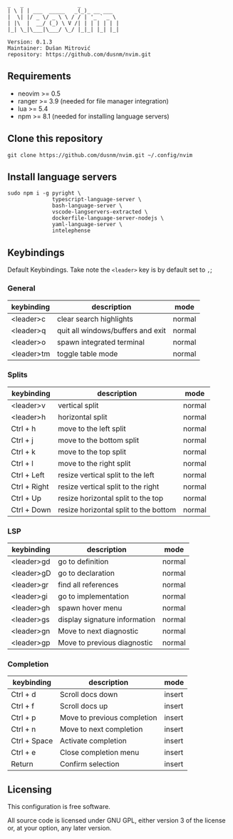 ```
_   _                 _           
| \ | | ___  _____   _(_)_ __ ___  
|  \| |/ _ \/ _ \ \ / / | '_ ` _ \ 
| |\  |  __/ (_) \ V /| | | | | | |
|_| \_|\___|\___/ \_/ |_|_| |_| |_|

Version: 0.1.3
Maintainer: Dušan Mitrović
repository: https://github.com/dusnm/nvim.git
```

## Requirements
* neovim >= 0.5
* ranger >= 3.9 (needed for file manager integration)
* lua >= 5.4
* npm >= 8.1 (needed for installing language servers)

## Clone this repository
```
git clone https://github.com/dusnm/nvim.git ~/.config/nvim
```

## Install language servers
```
sudo npm i -g pyright \
              typescript-language-server \
              bash-language-server \
              vscode-langservers-extracted \
              dockerfile-language-server-nodejs \
              yaml-language-server \
              intelephense
```
## Keybindings
Default Keybindings. Take note the `<leader>` key is by default set to `,`;

### General

| keybinding       | description                       | mode   |
|------------------|-----------------------------------|--------|
| &lt;leader&gt;c  | clear search highlights           | normal |
| &lt;leader&gt;q  | quit all windows/buffers and exit | normal |
| &lt;leader&gt;o  | spawn integrated terminal         | normal |
| &lt;leader&gt;tm | toggle table mode                 | normal |

### Splits

| keybinding      | description                           | mode   |
|-----------------|---------------------------------------|--------|
| &lt;leader&gt;v | vertical split                        | normal |
| &lt;leader&gt;h | horizontal split                      | normal |
| Ctrl + h        | move to the left split                | normal |
| Ctrl + j        | move to the bottom split              | normal |
| Ctrl + k        | move to the top split                 | normal |
| Ctrl + l        | move to the right split               | normal |
| Ctrl + Left     | resize vertical split to the left     | normal |
| Ctrl + Right    | resize vertical split to the right    | normal |
| Ctrl + Up       | resize horizontal split to the top    | normal |
| Ctrl + Down     | resize horizontal split to the bottom | normal |

### LSP

| keybinding       | description                   | mode   |
|------------------|-------------------------------|--------|
| &lt;leader&gt;gd | go to definition              | normal |
| &lt;leader&gt;gD | go to declaration             | normal |
| &lt;leader&gt;gr | find all references           | normal |
| &lt;leader&gt;gi | go to implementation          | normal |
| &lt;leader&gt;gh | spawn hover menu              | normal |
| &lt;leader&gt;gs | display signature information | normal |
| &lt;leader&gt;gn | Move to next diagnostic       | normal |
| &lt;leader&gt;gp | Move to previous diagnostic   | normal |

### Completion

| keybinding   | description                 | mode   |
|--------------|-----------------------------|--------|
| Ctrl + d     | Scroll docs down            | insert |
| Ctrl + f     | Scroll docs up              | insert |
| Ctrl + p     | Move to previous completion | insert |
| Ctrl + n     | Move to next completion     | insert |
| Ctrl + Space | Activate completion         | insert |
| Ctrl + e     | Close completion menu       | insert |
| Return       | Confirm selection           | insert |


## Licensing
This configuration is free software.

All source code is licensed under GNU GPL, either version 3 of the license or, at your option, any later version.
